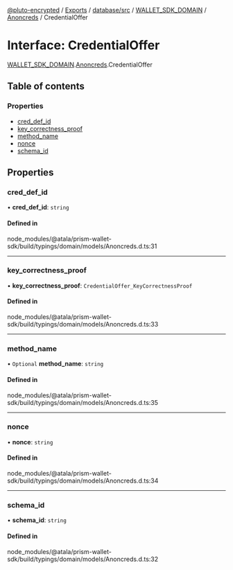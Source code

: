 [@pluto-encrypted](../README.md) / [Exports](../modules.md) / [database/src](../modules/database_src.md) / [WALLET\_SDK\_DOMAIN](../modules/database_src.WALLET_SDK_DOMAIN.md) / [Anoncreds](../modules/database_src.WALLET_SDK_DOMAIN.Anoncreds.md) / CredentialOffer

# Interface: CredentialOffer

[WALLET\_SDK\_DOMAIN](../modules/database_src.WALLET_SDK_DOMAIN.md).[Anoncreds](../modules/database_src.WALLET_SDK_DOMAIN.Anoncreds.md).CredentialOffer

## Table of contents

### Properties

- [cred\_def\_id](database_src.WALLET_SDK_DOMAIN.Anoncreds.CredentialOffer.md#cred_def_id)
- [key\_correctness\_proof](database_src.WALLET_SDK_DOMAIN.Anoncreds.CredentialOffer.md#key_correctness_proof)
- [method\_name](database_src.WALLET_SDK_DOMAIN.Anoncreds.CredentialOffer.md#method_name)
- [nonce](database_src.WALLET_SDK_DOMAIN.Anoncreds.CredentialOffer.md#nonce)
- [schema\_id](database_src.WALLET_SDK_DOMAIN.Anoncreds.CredentialOffer.md#schema_id)

## Properties

### cred\_def\_id

• **cred\_def\_id**: `string`

#### Defined in

node_modules/@atala/prism-wallet-sdk/build/typings/domain/models/Anoncreds.d.ts:31

___

### key\_correctness\_proof

• **key\_correctness\_proof**: `CredentialOffer_KeyCorrectnessProof`

#### Defined in

node_modules/@atala/prism-wallet-sdk/build/typings/domain/models/Anoncreds.d.ts:33

___

### method\_name

• `Optional` **method\_name**: `string`

#### Defined in

node_modules/@atala/prism-wallet-sdk/build/typings/domain/models/Anoncreds.d.ts:35

___

### nonce

• **nonce**: `string`

#### Defined in

node_modules/@atala/prism-wallet-sdk/build/typings/domain/models/Anoncreds.d.ts:34

___

### schema\_id

• **schema\_id**: `string`

#### Defined in

node_modules/@atala/prism-wallet-sdk/build/typings/domain/models/Anoncreds.d.ts:32
